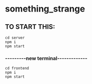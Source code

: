 # something_strange
## TO START THIS:
```
cd server
npm i
npm start
```
### ---------new terminal-------------
```
cd frontend
npm i
npm start
```
